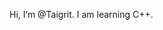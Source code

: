 Hi, I’m @Taigrit. I am learning C++.


<!---
Taigrit/Taigrit is a ✨ special ✨ repository because its `README.md` (this file) appears on your GitHub profile.
You can click the Preview link to take a look at your changes.
--->
